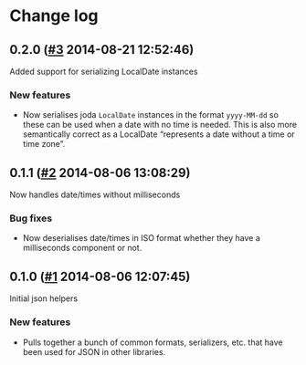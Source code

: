 # Change log

## 0.2.0 ([#3](https://git.mobcastdev.com/Platform/common-json/pull/3) 2014-08-21 12:52:46)

Added support for serializing LocalDate instances

### New features

- Now serialises joda `LocalDate` instances in the format `yyyy-MM-dd`
so these can be used when a date with no time is needed. This is also
more semantically correct as a LocalDate “represents a date without a
time or time zone”.

## 0.1.1 ([#2](https://git.mobcastdev.com/Platform/common-json/pull/2) 2014-08-06 13:08:29)

Now handles date/times without milliseconds

### Bug fixes

- Now deserialises date/times in ISO format whether they have a
milliseconds component or not.

## 0.1.0 ([#1](https://git.mobcastdev.com/Platform/common-json/pull/1) 2014-08-06 12:07:45)

Initial json helpers

### New features

- Pulls together a bunch of common formats, serializers, etc. that have been used for JSON in other libraries.

